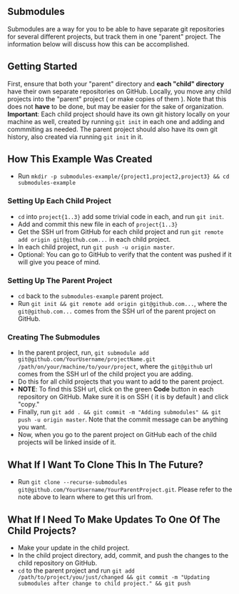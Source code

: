 ## Submodules
Submodules are a way for you to be able to have separate git repositories for several different projects, but track them in one "parent" project. The information below will discuss how this can be accomplished.

## Getting Started
First, ensure that both your "parent" directory and **each "child" directory** have their own separate repositories on GitHub. Locally,
you move any child projects into the "parent" project ( or make copies of them ). Note that this does not **have** to be done, but may be easier for the sake of organization.
**Important**: Each child project should have its own git history locally on your machine as well, created by running `git init` in each one and adding and commmiting as needed.
The parent project should also have its own git history, also created via running `git init` in it.

## How This Example Was Created
- Run `mkdir -p submodules-example/{project1,project2,project3} && cd submodules-example`
### Setting Up Each Child Project
- `cd` into `project{1..3}` add some trivial code in each, and run `git init`. 
- Add and commit this new file in each of `project{1..3}`
- Get the SSH url from GitHub for each child project and run `git remote add origin git@github.com...` in each child project.
- In each child project, run `git push -u origin master`.
- Optional: You can go to GitHub to verify that the content was pushed if it will give you peace of mind.
### Setting Up The Parent Project
- `cd` back to the `submodules-example` parent project.
- Run `git init && git remote add origin git@github.com...`, where the `git@github.com...` comes from the SSH url of the parent project on GitHub.
### Creating The Submodules
- In the parent project, run, `git submodule add git@github.com/YourUsername/projectName.git /path/on/your/machine/to/your/project`, where the `git@github` url comes from the SSH url of the child project you are adding.
- Do this for all child projects that you want to add to the parent project.
- **NOTE**: To find this SSH url, click on the green **Code** button in each repository on GitHub. Make sure it is on SSH ( it is by default ) and click "copy."
- Finally, run `git add . && git commit -m "Adding submodules" && git push -u origin master`. Note that the commit message can be anything you want.
- Now, when you go to the parent project on GitHub each of the child projects will be linked inside of it.
## What If I Want To Clone This In The Future?
- Run `git clone --recurse-submodules git@github.com/YourUsername/YourParentProject.git`. Please refer to the note above to learn where to get this url from.
## What If I Need To Make Updates To One Of The Child Projects?
- Make your update in the child project.
- In the child project directory, add, commit, and push the changes to the child repository on GitHub.
- `cd` to the parent project and run `git add /path/to/project/you/just/changed && git commit -m "Updating submodules after change to child project." && git push`

